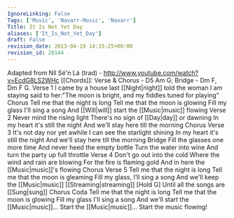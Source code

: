 ```yaml
---
IgnoreLinking: False
Tags: ['Music', 'Navarr-Music', 'Navarr']
Title: It Is Not Yet Day
aliases: ['It_Is_Not_Yet_Day']
draft: False
revision_date: 2013-04-19 14:15:25+00:00
revision_id: 20144
---
```


Adapted from Níl Sé'n Lá (trad) - http://www.youtube.com/watch?v=EcdG8LS2WHc
[[Chords]]: Verse & Chorus - D5 Am G; Bridge - Dm F, Dm F G.
Verse 1
I came by a house last [[Night|night]]
told the woman I am staying
said to her:"The moon is bright,
and my fiddles tuned for playing"
Chorus
Tell me that the night is long
Tell me that the moon is glowing
Fill my glass I'll sing a song
And [[Will|will]] start the [[Music|music]] flowing
Verse 2
Never mind the rising light
There's no sign of [[Day|day]] or dawning
In my heart it's still the night
And we'll stay here till the morning
Chorus
Verse 3
It's not day nor yet awhile
I can see the starlight shining
In my heart it's still the night
And we'll stay here till the morning
Bridge
Fill the glasses one more time
And never heed the empty bottle
Turn the water into wine
And turn the party up full throttle
Verse 4
Don't go out into the cold
Where the wind and rain are blowing
For the fire is flaming gold
And in here the [[Music|music]]'s flowing
Chorus
Verse 5
Tell me that the night is long
Tell me that the moon is gleaming
Fill my glass, I’ll sing a song 
And we'll keep the [[Music|music]] [[Streaming|streaming]] [Hold G]
Until all the songs are [[Sung|sung]]
Chorus
Coda
Tell me that the night is long
Tell me that the moon is glowing
Fill my glass I'll sing a song
And we'll start the [[Music|music]]...
Start the [[Music|music]]...
Start the music flowing!